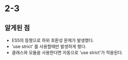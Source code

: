 # 2-3
## 알게된 점
- ES5의 뜽짱으로 하위 호환성 문제가 발생했다.
- 'use strict' 를 사용할때만 발생하게 했다.
- 클래스와 모듈을 사용한다면 자동으로 'use strict'가 적용된다.
